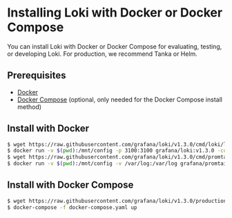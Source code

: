 # Installing Loki with Docker or Docker Compose

You can install Loki with Docker or Docker Compose for evaluating, testing, or developing Loki.
For production, we recommend Tanka or Helm.

## Prerequisites

- [Docker](https://docs.docker.com/install)
- [Docker Compose](https://docs.docker.com/compose/install) (optional, only needed for the Docker Compose install method)

## Install with Docker

```bash
$ wget https://raw.githubusercontent.com/grafana/loki/v1.3.0/cmd/loki/loki-local-config.yaml -o loki-config.yaml
$ docker run -v $(pwd):/mnt/config -p 3100:3100 grafana/loki:v1.3.0 -config.file=/mnt/config/loki-config.yaml
$ wget https://raw.githubusercontent.com/grafana/loki/v1.3.0/cmd/promtail/promtail-docker-config.yaml -o promtail-config.yaml
$ docker run -v $(pwd):/mnt/config -v /var/log:/var/log grafana/promtail:latest -config.file=/mnt/config/promtail-config.yaml
```

## Install with Docker Compose

```bash
$ wget https://raw.githubusercontent.com/grafana/loki/v1.3.0/production/docker-compose.yaml -O docker-compose.yaml
$ docker-compose -f docker-compose.yaml up
```
